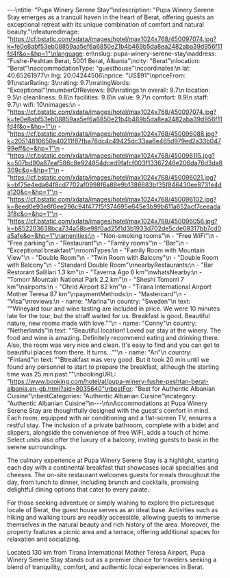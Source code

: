 ---\ntitle: "Pupa Winery Serene Stay"\ndescription: "Pupa Winery Serene Stay emerges as a tranquil haven in the heart of Berat, offering guests an exceptional retreat with its unique combination of comfort and natural beauty."\nfeaturedImage: "https://cf.bstatic.com/xdata/images/hotel/max1024x768/450097074.jpg?k=fe0e8abf53eb08859aa5ef6a6850e21b4b469b5da8ea2482aba39d956f11fd4f&o=&hp=1"\nlanguage: en\nslug: pupa-winery-serene-stay\naddress: "Fushe-Peshtan Berat, 5001 Berat, Albania"\ncity: "Berat"\nlocation: "Berat"\naccommodationType: "guesthouse"\ncoordinates:\n  lat: 40.65261977\n  lng: 20.04244506\nprice: "US$91"\npriceFrom: 91\nstarRating: 3\nrating: 9.7\nratingWords: "Exceptional"\nnumberOfReviews: 80\nratings:\n  overall: 9.7\n  location: 9.5\n  cleanliness: 9.8\n  facilities: 9.6\n  value: 9.7\n  comfort: 9.9\n  staff: 9.7\n  wifi: 10\nimages:\n  - "https://cf.bstatic.com/xdata/images/hotel/max1024x768/450097074.jpg?k=fe0e8abf53eb08859aa5ef6a6850e21b4b469b5da8ea2482aba39d956f11fd4f&o=&hp=1"\n  - "https://cf.bstatic.com/xdata/images/hotel/max1024x768/450096088.jpg?k=20514810650a40211f87fba78dc4c49425dc33aa6e465d979ed2a33b04799eff&o=&hp=1"\n  - "https://cf.bstatic.com/xdata/images/hotel/max1024x768/450096115.jpg?k=507bd90a87eaf586c8e924854dced9fafcf003f13367246e206da76d3da8309c&o=&hp=1"\n  - "https://cf.bstatic.com/xdata/images/hotel/max1024x768/450096021.jpg?k=bf75e4eda64f8cd7702af0998f6a88e9b1386683bf35f846430ee8731e4da120&o=&hp=1"\n  - "https://cf.bstatic.com/xdata/images/hotel/max1024x768/450096102.jpg?k=8eed0e93e6f6ee296c94f477f5f374695e645e3b99b611a652acf7ceeada3f8c&o=&hp=1"\n  - "https://cf.bstatic.com/xdata/images/hotel/max1024x768/450096056.jpg?k=b852203638bca734a58be98f0ad25f1d3b1933d702de5cde08317bb7cd0a5a1e&o=&hp=1"\namenities:\n  - "Non-smoking rooms"\n  - "Free WiFi"\n  - "Free parking"\n  - "Restaurant"\n  - "Family rooms"\n  - "Bar"\n  - "Exceptional breakfast"\nroomTypes:\n  - "Family Room with Mountain View"\n  - "Double Room"\n  - "Twin Room with Balcony"\n  - "Double Room with Balcony"\n  - "Standard Double Room"\nnearbyRestaurants:\n  - "Bar Restorant Salillari 1.3 km"\n  - "Taverna Ago 6 km"\nwhatsNearby:\n  - "Tomorr Mountain National Park 2.2 km"\n  - "Sheshi Tomorri 7 km"\nairports:\n  - "Ohrid Airport 82 km"\n  - "Tirana International Airport Mother Teresa 87 km"\npaymentMethods:\n  - "Mastercard"\n  - "Visa"\nreviews:\n  - name: "Marina"\n    country: "Sweden"\n    text: "“Wineyard tour and wine tasting are included in price. We were 10 minutes late for the tour, but the straff waited for us. Breakfast is good. Beautiful nature, new rooms made with love.”"\n  - name: "Conny"\n    country: "Netherlands"\n    text: "“Beautiful location! Loved our stay at the winery. The food and wine is amazing. Definitely recommend eating and drinking there. Also, the room was very nice and clean. It's easy to find and you can get to beautiful places from there. It turns...”"\n  - name: "Ari"\n    country: "Finland"\n    text: "“Btreakfast was very good. But it took 20 min until we found any personnel to start to prepare the breakfast, although the starting time was 25 min past.”"\nbookingURL: "https://www.booking.com/hotel/al/pupa-winery-fushe-peshtan-berat-albania.en-gb.html?aid=8035640"\nbestFor: "Best for Authentic Albanian Cuisine"\nbestCategories: "Authentic Albanian Cuisine"\ncategory: "Authentic Albanian Cuisine"\n---\n\nAccommodations at Pupa Winery Serene Stay are thoughtfully designed with the guest's comfort in mind. Each room, equipped with air conditioning and a flat-screen TV, ensures a restful stay. The inclusion of a private bathroom, complete with a bidet and slippers, alongside the convenience of free WiFi, adds a touch of home. Select units also offer the luxury of a balcony, inviting guests to bask in the serene surroundings.

The culinary experience at Pupa Winery Serene Stay is a highlight, starting each day with a continental breakfast that showcases local specialties and cheeses. The on-site restaurant welcomes guests for meals throughout the day, from lunch to dinner, including brunch and cocktails, promising delightful dining options that cater to every palate.

For those seeking adventure or simply wishing to explore the picturesque locale of Berat, the guest house serves as an ideal base. Activities such as hiking and walking tours are readily accessible, allowing guests to immerse themselves in the natural beauty and rich history of the area. Moreover, the property features a picnic area and a terrace, offering additional spaces for relaxation and socializing.

Located 130 km from Tirana International Mother Teresa Airport, Pupa Winery Serene Stay stands out as a premier choice for travelers seeking a blend of tranquility, comfort, and authentic local experiences in Berat.